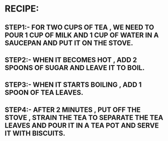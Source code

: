 # RECIPE:
## STEP1:- FOR TWO CUPS OF TEA , WE NEED TO POUR 1 CUP OF MILK AND 1 CUP OF WATER IN A SAUCEPAN AND PUT IT ON THE STOVE.
## STEP2:- WHEN IT BECOMES HOT , ADD 2 SPOONS OF SUGAR AND LEAVE IT TO BOIL.
## STEP3:- WHEN IT STARTS BOILING , ADD 1 SPOON OF TEA LEAVES.
## STEP4:- AFTER 2 MINUTES , PUT OFF THE STOVE , STRAIN THE TEA TO SEPARATE THE TEA LEAVES AND POUR IT IN A TEA POT AND SERVE IT WITH BISCUITS.